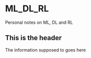 # ML_DL_RL
Personal notes on ML, DL and RL

## This is the header 

The information supposed to goes here